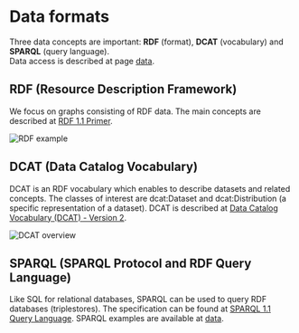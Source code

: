 # Data formats

Three data concepts are important: **RDF** (format), **DCAT** (vocabulary) and **SPARQL** (query language).  
Data access is described at page [data](data.md).

## RDF (Resource Description Framework)

We focus on graphs consisting of RDF data. The main concepts are described at [RDF 1.1 Primer](https://www.w3.org/TR/rdf11-primer/).

![RDF example](https://www.w3.org/TR/rdf11-primer/example-graph-iris.jpg)

## DCAT (Data Catalog Vocabulary)

DCAT is an RDF vocabulary which enables to describe datasets and related concepts. The classes of interest are dcat:Dataset and dcat:Distribution (a specific representation of a dataset). DCAT is described at [Data Catalog Vocabulary (DCAT) - Version 2](https://www.w3.org/TR/vocab-dcat-2/).

![DCAT overview](https://www.w3.org/TR/vocab-dcat-2/images/DCAT-summary-all-attributes.png)

## SPARQL (SPARQL Protocol and RDF Query Language)

Like SQL for relational databases, SPARQL can be used to query RDF databases (triplestores). The specification can be found at [SPARQL 1.1 Query Language](https://www.w3.org/TR/sparql11-query/).
SPARQL examples are available at [data](data.md).
